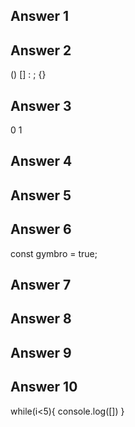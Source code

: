 ## Answer 1


## Answer 2
() [] : ; {}

## Answer 3
0 1

## Answer 4
<html>
 <body>
 <script src="review.js"></script>
 </body>
</html>

## Answer 5


## Answer 6
const gymbro = true;

## Answer 7


## Answer 8


## Answer 9


## Answer 10

while(i<5){
    console.log([])
}
